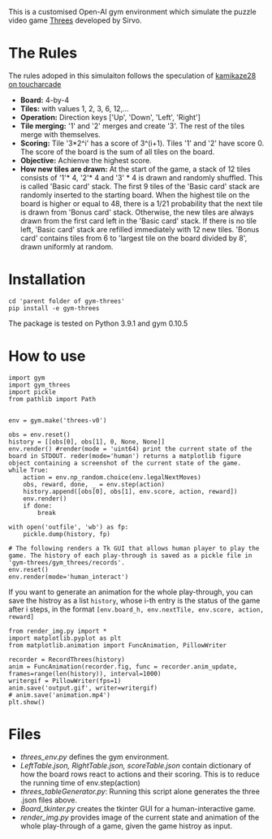 This is a customised Open-AI gym environment which simulate the puzzle video game [Threes](https://en.wikipedia.org/wiki/Threes) developed by Sirvo. 

# The Rules
The rules adoped in this simulaiton follows the speculation of [kamikaze28 on toucharcade](https://toucharcade.com/community/threads/threes-by-sirvo-llc.218248/page-27#post-3140044)

* **Board:** 4-by-4
* **Tiles:** with values 1, 2, 3, 6, 12,...
* **Operation:** Direction keys ['Up', 'Down', 'Left', 'Right']
* **Tile merging:** '1' and '2' merges and create '3'. The rest of the tiles merge with themselves. 
* **Scoring:** Tile '3*2^i' has a score of 3^(i+1). Tiles '1' and '2' have score 0. The score of the board is the sum of all tiles on the board.
* **Objective:** Achienve the highest score. 
* **How new tiles are drawn:** At the start of the game, a stack of 12 tiles consists of '1'* 4, '2'* 4 and '3' * 4 is drawn and randomly shuffled. This is called 'Basic card' stack. The first 9 tiles of the 'Basic card' stack are randomly inserted to the starting board. When the highest tile on the board is higher or equal to 48, there is a 1/21 probability that the next tile is drawn from 'Bonus card' stack. Otherwise, the new tiles are always drawn from the first card left in the 'Basic card' stack. If there is no tile left, 'Basic card' stack are refilled immediately with 12 new tiles.
'Bonus card' contains tiles from 6 to 'largest tile on the board divided by 8', drawn uniformly at random.

# Installation
```
cd 'parent folder of gym-threes'
pip install -e gym-threes
```
The package is tested on Python 3.9.1 and gym 0.10.5

# How to use 
```
import gym
import gym_threes
import pickle
from pathlib import Path


env = gym.make('threes-v0')

obs = env.reset()
history = [[obs[0], obs[1], 0, None, None]]
env.render() #render(mode = 'uint64) print the current state of the board in STDOUT. reder(mode='human') returns a matplotlib figure object containing a screenshot of the current state of the game.
while True:
    action = env.np_random.choice(env.legalNextMoves)
    obs, reward, done, _ = env.step(action)
    history.append([obs[0], obs[1], env.score, action, reward])
    env.render()
    if done:
        break

with open('outfile', 'wb') as fp:
    pickle.dump(history, fp)

# The following renders a Tk GUI that allows human player to play the game. The history of each play-through is saved as a pickle file in 'gym-threes/gym_threes/records'.
env.reset()
env.render(mode='human_interact')
```
If you want to generate an animation for the whole play-through, you can save the histroy as a list `history`, whose i-th entry is the status of the game after i steps, in the format `[env.board_h, env.nextTile, env.score, action, reward]`
```
from render_img.py import *
import matplotlib.pyplot as plt
from matplotlib.animation import FuncAnimation, PillowWriter

recorder = RecordThrees(history)
anim = FuncAnimation(recorder.fig, func = recorder.anim_update, frames=range(len(history)), interval=1000)
writergif = PillowWriter(fps=1) 
anim.save('output.gif', writer=writergif)
# anim.save('animation.mp4')
plt.show()
```

# Files
- *threes_env.py* defines the gym environment.
- *LeftTable.json, RightTable.json, scoreTable.json* contain dictionary of how the board rows react to actions and their scoring. This is to reduce the running time of env.step(action)
- *threes_tableGenerator.py*: Running this script alone generates the three .json files above.
- *Board_tkinter.py* creates the tkinter GUI for a human-interactive game.
- *render_img.py* provides image of the current state and animation of the whole play-through of a game, given the game histroy as input.